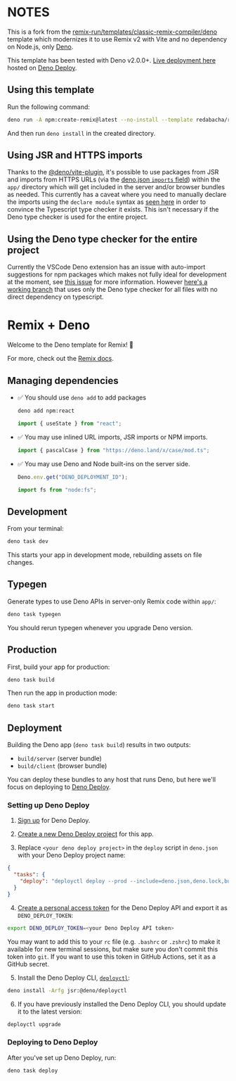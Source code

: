 # NOTES

This is a fork from the
[remix-run/templates/classic-remix-compiler/deno](https://github.com/remix-run/remix/tree/6edd56211c5b256e2e78f781695fdb39a037463e/templates/classic-remix-compiler/deno)
template which modernizes it to use Remix v2 with Vite and no dependency on
Node.js, only [Deno](https://deno.com/).

This template has been tested with Deno v2.0.0+.
[Live deployment here](https://huge-badger-89.deno.dev/) hosted on
[Deno Deploy](https://deno.com/deploy).

## Using this template

Run the following command:

```zsh
deno run -A npm:create-remix@latest --no-install --template redabacha/remix-deno-vite-template
```

And then run `deno install` in the created directory.

## Using JSR and HTTPS imports

Thanks to the [@deno/vite-plugin](https://github.com/denoland/deno-vite-plugin),
it's possible to use packages from JSR and imports from HTTPS URLs (via the
[deno.json `imports` field](https://docs.deno.com/runtime/fundamentals/modules/#managing-third-party-modules-and-libraries))
within the `app/` directory which will get included in the server and/or browser
bundles as needed. This currently has a caveat where you need to manually
declare the imports using the `declare module` syntax as
[seen here](./app/env.d.ts#L11) in order to convince the Typescript type checker
it exists. This isn't necessary if the Deno type checker is used for the entire
project.

## Using the Deno type checker for the entire project

Currently the VSCode Deno extension has an issue with auto-import suggestions
for npm packages which makes not fully ideal for development at the moment, see
[this issue](https://github.com/denoland/vscode_deno/issues/1177) for more
information. However
[here's a working branch](https://github.com/redabacha/remix-deno-vite-template/tree/using-deno-typechecker)
that uses only the Deno type checker for all files with no direct dependency on
typescript.

# Remix + Deno

Welcome to the Deno template for Remix! 🦕

For more, check out the [Remix docs](https://remix.run/docs).

## Managing dependencies

- ✅ You should use `deno add` to add packages
  ```sh
  deno add npm:react
  ```
  ```ts
  import { useState } from "react";
  ```
- ✅ You may use inlined URL imports, JSR imports or NPM imports.
  ```ts
  import { pascalCase } from "https://deno.land/x/case/mod.ts";
  ```
- ✅ You may use Deno and Node built-ins on the server side.
  ```ts filename=app/entry.server.tsx
  Deno.env.get("DENO_DEPLOYMENT_ID");
  ```
  ```ts filename=app/entry.server.tsx
  import fs from "node:fs";
  ```

## Development

From your terminal:

```sh
deno task dev
```

This starts your app in development mode, rebuilding assets on file changes.

## Typegen

Generate types to use Deno APIs in server-only Remix code within `app/`:

```sh
deno task typegen
```

You should rerun typegen whenever you upgrade Deno version.

## Production

First, build your app for production:

```sh
deno task build
```

Then run the app in production mode:

```sh
deno task start
```

## Deployment

Building the Deno app (`deno task build`) results in two outputs:

- `build/server` (server bundle)
- `build/client` (browser bundle)

You can deploy these bundles to any host that runs Deno, but here we'll focus on
deploying to [Deno Deploy](https://deno.com/deploy).

### Setting up Deno Deploy

1. [Sign up](https://dash.deno.com/signin) for Deno Deploy.

2. [Create a new Deno Deploy project](https://dash.deno.com/new) for this app.

3. Replace `<your deno deploy project>` in the `deploy` script in `deno.json`
   with your Deno Deploy project name:

```json filename=deno.json
{
  "tasks": {
    "deploy": "deployctl deploy --prod --include=deno.json,deno.lock,build,server --project=<your deno deploy project> ./server.production.ts"
  }
}
```

4. [Create a personal access token](https://dash.deno.com/account) for the Deno
   Deploy API and export it as `DENO_DEPLOY_TOKEN`:

```sh
export DENO_DEPLOY_TOKEN=<your Deno Deploy API token>
```

You may want to add this to your `rc` file (e.g. `.bashrc` or `.zshrc`) to make
it available for new terminal sessions, but make sure you don't commit this
token into `git`. If you want to use this token in GitHub Actions, set it as a
GitHub secret.

5. Install the Deno Deploy CLI,
   [`deployctl`](https://github.com/denoland/deployctl):

```sh
deno install -Arfg jsr:@deno/deployctl
```

6. If you have previously installed the Deno Deploy CLI, you should update it to
   the latest version:

```sh
deployctl upgrade
```

### Deploying to Deno Deploy

After you've set up Deno Deploy, run:

```sh
deno task deploy
```
